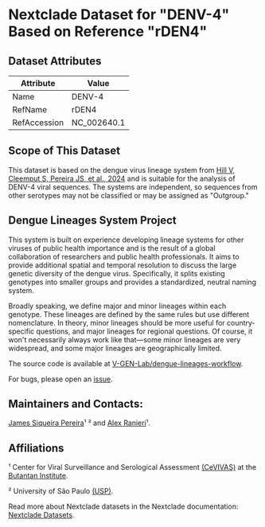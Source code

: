 # Nextclade Dataset for "DENV-4" Based on Reference "rDEN4"

## Dataset Attributes

| Attribute            | Value                                    |
| -------------------- | ---------------------------------------- |
| Name                 | DENV-4                                   |
| RefName              | rDEN4                                    |
| RefAccession         | NC_002640.1                              |

## Scope of This Dataset

This dataset is based on the dengue virus lineage system from [Hill V, Cleemput S, Pereira JS, et al., 2024](https://doi.org/10.1371/journal.pbio.3002834) and is suitable for the analysis of DENV-4 viral sequences. The systems are independent, so sequences from other serotypes may not be classified or may be assigned as "Outgroup."

## Dengue Lineages System Project

This system is built on experience developing lineage systems for other viruses of public health importance and is the result of a global collaboration of researchers and public health professionals. It aims to provide additional spatial and temporal resolution to discuss the large genetic diversity of the dengue virus. Specifically, it splits existing genotypes into smaller groups and provides a standardized, neutral naming system.

Broadly speaking, we define major and minor lineages within each genotype. These lineages are defined by the same rules but use different nomenclature. In theory, minor lineages should be more useful for country-specific questions, and major lineages for regional questions. Of course, it won't necessarily always work like that—some minor lineages are very widespread, and some major lineages are geographically limited.

The source code is available at [V-GEN-Lab/dengue-lineages-workflow](https://github.com/V-GEN-Lab/dengue-lineages-workflow).

For bugs, please open an [issue](https://github.com/V-GEN-Lab/dengue-lineages-workflow/issues).

## Maintainers and Contacts:

[James Siqueira Pereira](https://github.com/jamessiqueirap)¹ ² and [Alex Ranieri](https://github.com/alex-ranieri)¹.

## Affiliations

¹ Center for Viral Surveillance and Serological Assessment [(CeVIVAS)](https://bv.fapesp.br/en/auxilios/110575/continuous-improvement-of-vaccines-center-for-viral-surveillance-and-serological-assessment-cevivas/) at the [Butantan Institute](https://en.butantan.gov.br/).

² University of São Paulo [(USP)](https://www5.usp.br/english/institutional/).

Read more about Nextclade datasets in the Nextclade documentation: [Nextclade Datasets](https://docs.nextstrain.org/projects/nextclade/en/stable/user/datasets.html).
